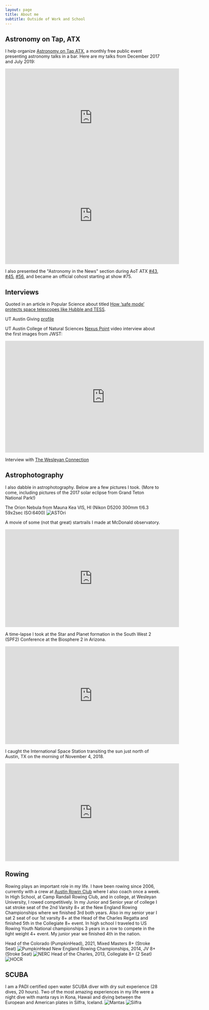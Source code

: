 ```yaml
---
layout: page
title: About me
subtitle: Outside of Work and School
---
```


## Astronomy on Tap, ATX

I help organize [Astronomy on Tap ATX](https://www.aotatx.org/), a monthly free public event presenting astronomy talks in a bar. Here are my talks from December 2017 and July 2019:

<iframe width="560" height="315" src="https://www.youtube.com/embed/ufrcnPitL6A" title="YouTube video player" frameborder="0" allow="accelerometer; autoplay; clipboard-write; encrypted-media; gyroscope; picture-in-picture" allowfullscreen></iframe>

<iframe width="560" height="315" src="https://www.youtube.com/embed/edwb7A2U_Ic" title="YouTube video player" frameborder="0" allow="accelerometer; autoplay; clipboard-write; encrypted-media; gyroscope; picture-in-picture" allowfullscreen></iframe>

I also presented the "Astronomy in the News" section during AoT ATX [#43](https://youtu.be/xYzXdMva7AI), [#45](https://youtu.be/XgIGDIKunBk), [#56](https://youtu.be/KIva_gwkyBg), and became an official cohost starting at show #75.

## Interviews

Quoted in an article in Popular Science about titled [How ‘safe mode’ protects space telescopes like Hubble and TESS](https://www.popsci.com/science/safe-mode-space-telescope/).

UT Austin Giving [profile](https://giving.utexas.edu/starstruck/)

UT Austin College of Natural Sciences [Nexus Point](https://cns.utexas.edu/news/research/nexus-point-samuel-factor) video interview about the first images from JWST:

<iframe title="vimeo-player" src="https://player.vimeo.com/video/731181633?h=69bea7b7f9" width="640" height="360" frameborder="0"    allowfullscreen></iframe>

Interview with [The Wesleyan Connection](http://newsletter.blogs.wesleyan.edu/2015/05/19/samfactor/)

## Astrophotography

I also dabble in astrophotography. Below are a few pictures I took. (More to come, including pictures of the 2017 solar eclipse from Grand Teton National Park!)

The Orion Nebula from Mauna Kea VIS, HI (Nikon D5200 300mm f/6.3 59x2sec ISO:6400)
![ASTOri](../assets/img/Stack.jpg "The Orion Nebula")

A movie of some (not that great) startrails I made at McDonald observatory.
<iframe width="560" height="315" src="https://www.youtube.com/embed/bkblBwqDpl8" frameborder="0" allowfullscreen></iframe>

A time-lapse I took at the Star and Planet formation in the South West 2 (SPF2) Conference at the Biosphere 2 in Arizona. 
<iframe width="560" height="315" src="https://www.youtube.com/embed/nysr5P2TP5k?rel=0" frameborder="0" allow="autoplay; encrypted-media" allowfullscreen></iframe>

I caught the International Space Station transiting the sun just north of Austin, TX on the morning of November 4, 2018.
<iframe width="560" height="315" src="https://www.youtube.com/embed/aX6UcuRWHxI" frameborder="0" allow="accelerometer; autoplay; encrypted-media; gyroscope; picture-in-picture" allowfullscreen></iframe>

## Rowing

Rowing plays an important role in my life. I have been rowing since 2006, currently with a crew at [Austin Rowin Club](https://austinrowing.org/) where I also coach once a week. In High School, at Camp Randall Rowing Club, and in college, at Wesleyan University, I rowed competitively. In my Junior and Senior year of college I sat stroke seat of the 2nd Varsity 8+ at the New England Rowing Championships where we finished 3rd both years. Also in my senior year I sat 2 seat of our 1st varsity 8+ at the Head of the Charles Regatta and finished 5th in the Collegiate 8+ event. In high school I traveled to US Rowing Youth National championships 3 years in a row to compete in the light weight 4+ event. My junior year we finished 4th in the nation. 

Head of the Colorado (PumpkinHead), 2021, Mixed Masters 8+ (Stroke Seat)
![PumpkinHead](../assets/img/pumpkinhead8.jpg "PumpkinHead 2021 Mixed Masters 8+")
New England Rowing Championships, 2014, JV 8+ (Stroke Seat)
![NERC](../assets/img/NERC.jpg "New England Rowing Championships 2015 JV 8+")
Head of the Charles, 2013, Collegiate 8+ (2 Seat)
![HOCR](../assets/img/HOCR.png "Head of the Charles 2014 Collegiate 8+")

## SCUBA
I am a PADI certified open water SCUBA diver with dry suit experience (28 dives, 20 hours). Two of the most amazing experiences in my life were a night dive with manta rays in Kona, Hawaii and diving between the European and American plates in Silfra, Iceland.
![Mantas](../assets/img/mantas.jpg "Night dive with manta rays")
![Silfra](../assets/img/silfra.jpg "Diving in-between tectonic plates in Silfra, Iceland")

